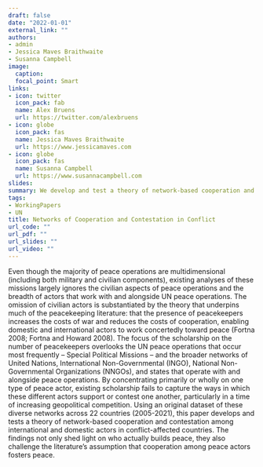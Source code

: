 ```yaml
---
draft: false
date: "2022-01-01"
external_link: ""
authors:
- admin
- Jessica Maves Braithwaite
- Susanna Campbell
image:
  caption: 
  focal_point: Smart
links:
- icon: twitter
  icon_pack: fab
  name: Alex Bruens
  url: https://twitter.com/alexbruens
- icon: globe
  icon_pack: fas
  name: Jessica Maves Braithwaite
  url: https://www.jessicamaves.com
- icon: globe
  icon_pack: fas
  name: Susanna Campbell
  url: https://www.susannacampbell.com
slides:
summary: We develop and test a theory of network-based cooperation and contestation among international and domestic actors in conflict-affected countries.
tags:
- WorkingPapers
- UN
title: Networks of Cooperation and Contestation in Conflict
url_code: ""
url_pdf: ""
url_slides: ""
url_video: ""
---
```


Even though the majority of peace operations are multidimensional (including both military and civilian components), existing analyses of these missions largely ignores the civilian aspects of peace operations and the breadth of actors that work with and alongside UN peace operations. The omission of civilian actors is substantiated by the theory that underpins much of the peacekeeping literature: that the presence of peacekeepers increases the costs of war and reduces the costs of cooperation, enabling domestic and international actors to work concertedly toward peace (Fortna 2008; Fortna and Howard 2008). The focus of the scholarship on the number of peacekeepers overlooks the UN peace operations that occur most frequently – Special Political Missions – and the broader networks of United Nations, International Non-Governmental (INGO), National Non-Governmental Organizations (NNGOs), and states that operate with and alongside peace operations. By concentrating primarily or wholly on one type of peace actor, existing scholarship fails to capture the ways in which these different actors support or contest one another, particularly in a time of increasing geopolitical competition. Using an original dataset of these diverse networks across 22 countries (2005-2021), this paper develops and tests a theory of network-based cooperation and contestation among international and domestic actors in conflict-affected countries. The findings not only shed light on who actually builds peace, they also challenge the literature’s assumption that cooperation among peace actors fosters peace.
